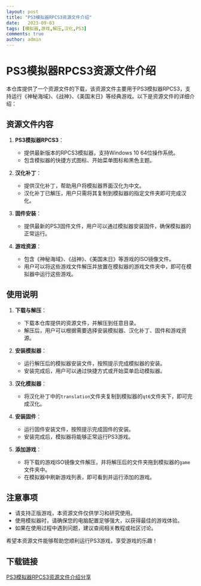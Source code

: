 ```yaml
---
layout: post
title: "PS3模拟器RPCS3资源文件介绍"
date:   2023-09-03
tags: [模拟器,游戏,解压,汉化,PS3]
comments: true
author: admin
---
```

# PS3模拟器RPCS3资源文件介绍

本仓库提供了一个资源文件的下载，该资源文件主要用于PS3模拟器RPCS3，支持运行《神秘海域》、《战神》、《美国末日》等经典游戏。以下是资源文件的详细介绍：

## 资源文件内容

1. **PS3模拟器RPCS3**：
   - 提供最新版本的RPCS3模拟器，支持Windows 10 64位操作系统。
   - 包含模拟器的快捷方式图标、开始菜单图标和黑色主题。

2. **汉化补丁**：
   - 提供汉化补丁，帮助用户将模拟器界面汉化为中文。
   - 汉化补丁已解压，用户只需将其复制到模拟器的指定文件夹即可完成汉化。

3. **固件安装**：
   - 提供最新的PS3固件文件，用户可以通过模拟器安装固件，确保模拟器的正常运行。

4. **游戏资源**：
   - 包含《神秘海域》、《战神》、《美国末日》等游戏的ISO镜像文件。
   - 用户可以将这些游戏文件解压并放置在模拟器的游戏文件夹中，即可在模拟器中运行这些游戏。

## 使用说明

1. **下载与解压**：
   - 下载本仓库提供的资源文件，并解压到任意目录。
   - 解压后，用户可以根据需要选择安装模拟器、汉化补丁、固件和游戏资源。

2. **安装模拟器**：
   - 运行解压后的模拟器安装文件，按照提示完成模拟器的安装。
   - 安装完成后，用户可以通过快捷方式或开始菜单启动模拟器。

3. **汉化模拟器**：
   - 将汉化补丁中的`translation`文件夹复制到模拟器的`qt6`文件夹下，即可完成汉化。

4. **安装固件**：
   - 运行固件安装文件，按照提示完成固件的安装。
   - 安装完成后，模拟器将能够正常运行PS3游戏。

5. **添加游戏**：
   - 将下载的游戏ISO镜像文件解压，并将解压后的文件夹拖到模拟器的`game`文件夹中。
   - 在模拟器中刷新游戏列表，即可看到并运行添加的游戏。

## 注意事项

- 请支持正版游戏，本资源文件仅供学习和研究使用。
- 使用模拟器时，请确保您的电脑配置足够强大，以获得最佳的游戏体验。
- 如果在使用过程中遇到问题，建议查阅相关教程或社区讨论。

希望本资源文件能够帮助您顺利运行PS3游戏，享受游戏的乐趣！

## 下载链接

[PS3模拟器RPCS3资源文件介绍分享](https://pan.quark.cn/s/75575773050c)